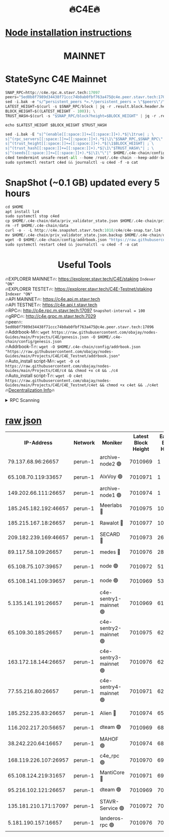 <h1 align="center"> 🔥C4E🔥</h1>

[Node installation instructions](https://github.com/obajay/nodes-Guides/tree/main/Projects/C4E)
=

<h1 align="center"> MAINNET</h1>

# StateSync C4E Mainnet
```python
SNAP_RPC=http://c4e.rpc.m.stavr.tech:17097
peers="5ed0b8f7989d34438f71ccc74b0ab0fbf763a475@c4e.peer.stavr.tech:17096"
sed -i.bak -e "s/^persistent_peers *=.*/persistent_peers = \"$peers\"/" $HOME/.c4e-chain/config/config.toml
LATEST_HEIGHT=$(curl -s $SNAP_RPC/block | jq -r .result.block.header.height); \
BLOCK_HEIGHT=$((LATEST_HEIGHT - 100)); \
TRUST_HASH=$(curl -s "$SNAP_RPC/block?height=$BLOCK_HEIGHT" | jq -r .result.block_id.hash)

echo $LATEST_HEIGHT $BLOCK_HEIGHT $TRUST_HASH

sed -i.bak -E "s|^(enable[[:space:]]+=[[:space:]]+).*$|\1true| ; \
s|^(rpc_servers[[:space:]]+=[[:space:]]+).*$|\1\"$SNAP_RPC,$SNAP_RPC\"| ; \
s|^(trust_height[[:space:]]+=[[:space:]]+).*$|\1$BLOCK_HEIGHT| ; \
s|^(trust_hash[[:space:]]+=[[:space:]]+).*$|\1\"$TRUST_HASH\"| ; \
s|^(seeds[[:space:]]+=[[:space:]]+).*$|\1\"\"|" $HOME/.c4e-chain/config/config.toml
c4ed tendermint unsafe-reset-all --home /root/.c4e-chain --keep-addr-book
sudo systemctl restart c4ed && journalctl -u c4ed -f -o cat
```
# SnapShot (~0.1 GB) updated every 5 hours
```python
cd $HOME
apt install lz4
sudo systemctl stop c4ed
cp $HOME/.c4e-chain/data/priv_validator_state.json $HOME/.c4e-chain/priv_validator_state.json.backup
rm -rf $HOME/.c4e-chain/data
curl -o - -L http://c4e.snapshot.stavr.tech:1018/c4e/c4e-snap.tar.lz4 | lz4 -c -d - | tar -x -C $HOME/.c4e-chain --strip-components 2
mv $HOME/.c4e-chain/priv_validator_state.json.backup $HOME/.c4e-chain/data/priv_validator_state.json
wget -O $HOME/.c4e-chain/config/addrbook.json "https://raw.githubusercontent.com/obajay/nodes-Guides/main/Projects/C4E/addrbook.json"
sudo systemctl restart c4ed && journalctl -u c4ed -f -o cat
```
 <h1 align="center"> Useful Tools</h1>

🔥EXPLORER MAINNET🔥:  https://explorer.stavr.tech/C4E/staking            `Indexer "ON"` \
🔥EXPLORER TESTET🔥:   https://explorer.stavr.tech/C4E-Testnet/staking     `Indexer "ON"` \
🔥API MAINNET🔥:       https://c4e.api.m.stavr.tech \
🔥API TESTNET🔥:       https://c4e.api.t.stavr.tech \
🔥RPC🔥:               http://c4e.rpc.m.stavr.tech:17097                  `Snapshot-interval = 100` \
🔥gRPC🔥:              http://c4e.grpc.m.stavr.tech:7029 \
🔥peer🔥:              `5ed0b8f7989d34438f71ccc74b0ab0fbf763a475@c4e.peer.stavr.tech:17096` \
🔥Addrbook-M🔥:    ```wget https://raw.githubusercontent.com/obajay/nodes-Guides/main/Projects/C4E/genesis.json -O $HOME/.c4e-chain/config/genesis.json``` \
🔥Addrbook-T🔥:    ```wget -O $HOME/.c4e-chain/config/addrbook.json "https://raw.githubusercontent.com/obajay/nodes-Guides/main/Projects/C4E/C4E_Testnet/addrbook.json"``` \
🔥Auto_install script-M🔥: ```wget -O c4 https://raw.githubusercontent.com/obajay/nodes-Guides/main/Projects/C4E/c4 && chmod +x c4 && ./c4``` \
🔥Auto_install script-T🔥: ```wget -O c4et https://raw.githubusercontent.com/obajay/nodes-Guides/main/Projects/C4E/C4E_Testnet/c4et && chmod +x c4et && ./c4et``` \
🔥[Decentralization Info](https://github.com/obajay/StateSync-snapshots/tree/main/Projects/C4E/Decentralization)🔥




<details>
<summary>RPC Scanning</summary>

<h2 align="center"> We scan nodes in real time every 4 hours. And we provide the final result of RPC endpoints.
We cannot influence the operation of these nodes in any way. </h2>


```python
If Voting Power is higher than 0 --> then the Node is a validator of the network and may be subject to attack and be a potential threat to the chain.
```
```python
We marked such validators with a red symbol
```

</details>

[raw json](https://rpc-check.c4e.stavr.tech/c4e/rpc-c4e-result.json)
=



<table><tr><th>IP-Address</th><th>Network</th><th>Moniker</th><th>Latest Block Height</th><th>Earliest Block Height</th><th>Catching Up</th><th>Tx Index</th><th>Voting Power</th><th>Scan Time</th></tr><tr><td>79.137.68.96:26657</td><td>perun-1</td><td>archive-node2 🟢</td><td>7010969</td><td>1</td><td>False</td><td>on</td><td>0</td><td>2024-02-03T06:42:14.048011617UTC</td></tr><tr><td>65.108.70.119:33657</td><td>perun-1</td><td>AlxVoy 🟢</td><td>7010971</td><td>1</td><td>False</td><td>on</td><td>0</td><td>2024-02-03T06:42:28.007786626UTC</td></tr><tr><td>149.202.66.111:26657</td><td>perun-1</td><td>archive-node1 🟢</td><td>7010974</td><td>1</td><td>False</td><td>on</td><td>0</td><td>2024-02-03T06:42:44.142230599UTC</td></tr><tr><td>185.245.182.192:46657</td><td>perun-1</td><td>Meerlabs 🔴</td><td>7010975</td><td>1051501</td><td>False</td><td>on</td><td>527310</td><td>2024-02-03T06:42:51.408288560UTC</td></tr><tr><td>185.215.167.18:26657</td><td>perun-1</td><td>Rawalot 🔴</td><td>7010977</td><td>1090501</td><td>False</td><td>on</td><td>701423</td><td>2024-02-03T06:43:03.238266288UTC</td></tr><tr><td>209.182.239.169:46657</td><td>perun-1</td><td>SECARD 🔴</td><td>7010973</td><td>2616101</td><td>False</td><td>off</td><td>1136703</td><td>2024-02-03T06:42:39.393763653UTC</td></tr><tr><td>89.117.58.109:26657</td><td>perun-1</td><td>medes 🔴</td><td>7010976</td><td>2826001</td><td>False</td><td>off</td><td>1484927</td><td>2024-02-03T06:42:58.466945452UTC</td></tr><tr><td>65.108.75.107:39657</td><td>perun-1</td><td>node 🟢</td><td>7010972</td><td>5198801</td><td>False</td><td>on</td><td>0</td><td>2024-02-03T06:42:30.397847306UTC</td></tr><tr><td>65.108.141.109:39657</td><td>perun-1</td><td>node 🟢</td><td>7010969</td><td>5303301</td><td>False</td><td>on</td><td>0</td><td>2024-02-03T06:42:16.492434108UTC</td></tr><tr><td>5.135.141.191:26657</td><td>perun-1</td><td>c4e-sentry1-mainnet 🟢</td><td>7010969</td><td>6198001</td><td>False</td><td>on</td><td>0</td><td>2024-02-03T06:42:13.140449572UTC</td></tr><tr><td>65.109.30.185:26657</td><td>perun-1</td><td>c4e-sentry2-mainnet 🟢</td><td>7010975</td><td>6238301</td><td>False</td><td>on</td><td>0</td><td>2024-02-03T06:42:51.069709809UTC</td></tr><tr><td>163.172.18.144:26657</td><td>perun-1</td><td>c4e-sentry3-mainnet 🟢</td><td>7010976</td><td>6239001</td><td>False</td><td>on</td><td>0</td><td>2024-02-03T06:42:52.009800753UTC</td></tr><tr><td>77.55.216.80:26657</td><td>perun-1</td><td>c4e-sentry4-mainnet 🟢</td><td>7010971</td><td>6241001</td><td>False</td><td>on</td><td>0</td><td>2024-02-03T06:42:27.670295162UTC</td></tr><tr><td>185.252.235.83:26657</td><td>perun-1</td><td>Alien 🔴</td><td>7010974</td><td>6502501</td><td>False</td><td>on</td><td>1136761</td><td>2024-02-03T06:42:44.431156008UTC</td></tr><tr><td>116.202.217.20:56657</td><td>perun-1</td><td>dteam 🟢</td><td>7010969</td><td>6800901</td><td>False</td><td>on</td><td>0</td><td>2024-02-03T06:42:13.371050281UTC</td></tr><tr><td>38.242.220.64:16657</td><td>perun-1</td><td>MAHOF 🟢</td><td>7010974</td><td>6885501</td><td>False</td><td>on</td><td>0</td><td>2024-02-03T06:42:41.735755709UTC</td></tr><tr><td>168.119.226.107:26957</td><td>perun-1</td><td>c4e_rpc 🟢</td><td>7010970</td><td>6910970</td><td>False</td><td>on</td><td>0</td><td>2024-02-03T06:42:20.774564926UTC</td></tr><tr><td>65.108.124.219:31657</td><td>perun-1</td><td>MantiCore 🔴</td><td>7010971</td><td>6910971</td><td>False</td><td>off</td><td>193348</td><td>2024-02-03T06:42:27.330190361UTC</td></tr><tr><td>95.216.102.121:26657</td><td>perun-1</td><td>dteam 🟢</td><td>7010969</td><td>7001301</td><td>False</td><td>on</td><td>0</td><td>2024-02-03T06:42:13.689208131UTC</td></tr><tr><td>135.181.210.171:17097</td><td>perun-1</td><td>STAVR-Service 🟢</td><td>7010972</td><td>7008001</td><td>False</td><td>on</td><td>0</td><td>2024-02-03T06:42:30.740127136UTC</td></tr><tr><td>5.181.190.157:16657</td><td>perun-1</td><td>landeros-rpc 🟢</td><td>7010976</td><td>7009001</td><td>False</td><td>on</td><td>0</td><td>2024-02-03T06:43:02.903469047UTC</td></tr></table>
